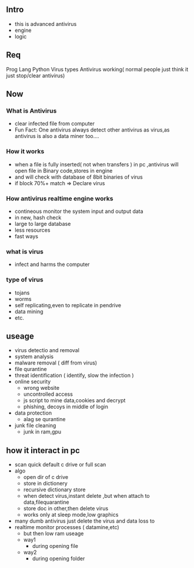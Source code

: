 ## Intro 
- this is advanced antivirus
- engine
- logic

## Req
Prog Lang
Python
Virus types
Antivirus working( normal people just think it just stop/clear antivirus)
## Now
### What is Antivirus
- clear infected file from computer
- Fun Fact: One antivirus always detect other antivirus as virus,as antivirus is also a data miner too....

### How it works
- when a file is fully inserted( not when transfers ) in pc ,antivirus will open file in Binary code,stores in engine
- and will check with database of 8bit binaries of virus
- if block 70%+ match => Declare virus
### How antivirus realtime engine works
- contineous monitor the system input and output data
- in new, hash check
- large to large database
- less resources
- fast ways
### what is virus
- infect and harms the computer
### type of virus
- tojans
- worms
- self replicating,even to replicate in pendrive
- data mining
- etc.

## useage
- virus detectio and removal
- system analysis
- malware removal ( diff from virus)
- file qurantine
- threat identification ( identify, slow the infection )
- online security
  - wrong website
  - uncontrolled access
  - js script to mine data,cookies and decrypt
  - phishing, decoys in middle of login
- data protection
  - alag se qurantine
- junk file cleaning
  - junk in ram,gpu

## how it interact in pc
- scan quick default c drive or full scan
- algo
  - open dir of c drive
  - store in dictionery
  - recursive dictionary store
  - when detect virus,instant delete ,but when attach to data,filequarantine
  - store doc in other,then delete virus
  - works only at sleep mode,low graphics
- many dumb antivirus just delete the virus and data loss to
- realtime monitor processes ( datamine,etc)
  - but then low ram useage
  - way1
    - during opening file
  - way2
    - during opening folder